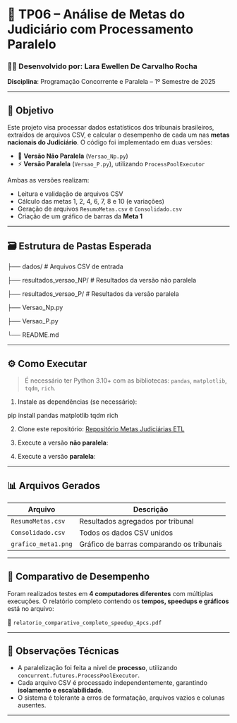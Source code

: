 # 🧾 TP06 – Análise de Metas do Judiciário com Processamento Paralelo

### 👩‍💻 Desenvolvido por: Lara Ewellen De Carvalho Rocha  
**Disciplina**: Programação Concorrente e Paralela – 1º Semestre de 2025

---

## 📌 Objetivo

Este projeto visa processar dados estatísticos dos tribunais brasileiros, extraídos de arquivos CSV, e calcular o desempenho de cada um nas **metas nacionais do Judiciário**. O código foi implementado em duas versões:

- 🧱 **Versão Não Paralela** (`Versao_Np.py`)
- ⚡ **Versão Paralela** (`Versao_P.py`), utilizando `ProcessPoolExecutor`

Ambas as versões realizam:
- Leitura e validação de arquivos CSV
- Cálculo das metas 1, 2, 4, 6, 7, 8 e 10 (e variações)
- Geração de arquivos `ResumoMetas.csv` e `Consolidado.csv`
- Criação de um gráfico de barras da **Meta 1**

---

## 🗃️ Estrutura de Pastas Esperada

├── dados/ # Arquivos CSV de entrada

├── resultados_versao_NP/ # Resultados da versão não paralela

├── resultados_versao_P/ # Resultados da versão paralela

├── Versao_Np.py

├── Versao_P.py

└── README.md

---

## ⚙️ Como Executar

> É necessário ter Python 3.10+ com as bibliotecas: `pandas`, `matplotlib`, `tqdm`, `rich`.

1. Instale as dependências (se necessário):

pip install pandas matplotlib tqdm rich


2. Clone este repositório: [Repositório Metas Judiciárias ETL](https://github.com/Laraewellen/metas-judiciarias-etl.git)

3. Execute a versão **não paralela**:
   
5. Execute a versão **paralela**:


---

## 📊 Arquivos Gerados

| Arquivo                             | Descrição                                         |
|-------------------------------------|--------------------------------------------------|
| `ResumoMetas.csv`                   | Resultados agregados por tribunal                |
| `Consolidado.csv`                   | Todos os dados CSV unidos                        |
| `grafico_meta1.png`                 | Gráfico de barras comparando os tribunais        |

---

## 🚀 Comparativo de Desempenho

Foram realizados testes em **4 computadores diferentes** com múltiplas execuções. O relatório completo contendo os **tempos, speedups e gráficos** está no arquivo:

📄 `relatorio_comparativo_completo_speedup_4pcs.pdf`

---

## 🧠 Observações Técnicas

- A paralelização foi feita a nível de **processo**, utilizando `concurrent.futures.ProcessPoolExecutor`.
- Cada arquivo CSV é processado independentemente, garantindo **isolamento e escalabilidade**.
- O sistema é tolerante a erros de formatação, arquivos vazios e colunas ausentes.

---





